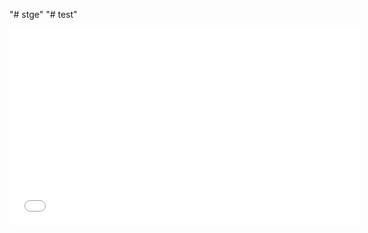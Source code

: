 "# stge" 
"# test" 
<iframe width="560" height="315" src="[https://drive.google.com/file/d/1xJnRHy_EUQ2ofTENcAFcy6RB1gmDkJF2/view?usp=sharing](https://drive.google.com/file/d/1xJnRHy_EUQ2ofTENcAFcy6RB1gmDkJF2/view?usp=drive_link)" title="Demo" frameborder="0" allow="accelerometer; autoplay; clipboard-write; encrypted-media; gyroscope; picture-in-picture" allowfullscreen></iframe>

